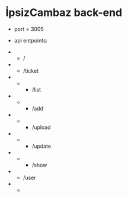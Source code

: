 # İpsizCambaz back-end

* port = 3005
* api entpoints:
* * /

* * /ticket
* * * /list
* * * /add
* * * /upload
* * * /update
* * * /show

* * /user
* * 
